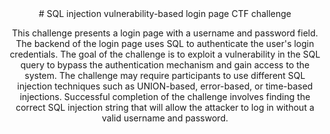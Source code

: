 <div align="center">
# SQL injection vulnerability-based login page CTF challenge

This challenge presents a login page with a username and password field. The backend of the login page uses SQL to authenticate the user's login credentials. The goal of the challenge is to exploit a vulnerability in the SQL query to bypass the authentication mechanism and gain access to the system. The challenge may require participants to use different SQL injection techniques such as UNION-based, error-based, or time-based injections. Successful completion of the challenge involves finding the correct SQL injection string that will allow the attacker to log in without a valid username and password.
</div>
